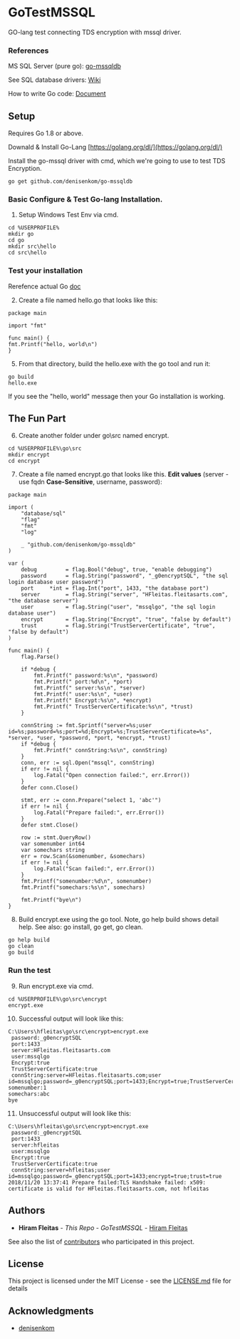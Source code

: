# GoTestMSSQL

GO-lang test connecting TDS encryption with mssql driver.

### References

MS SQL Server (pure go): [go-mssqldb](https://github.com/denisenkom/go-mssqldb)

See SQL database drivers: [Wiki](https://github.com/golang/go/wiki/SQLDrivers)

How to write Go code: [Document](https://golang.org/doc/code.html)

## Setup

Requires Go 1.8 or above.

Downald & Install Go-Lang [https://golang.org/dl/](https://golang.org/dl/)

Install the go-mssql driver with cmd, which we're going to use to test TDS Encryption.
```
go get github.com/denisenkom/go-mssqldb
```

### Basic Configure & Test Go-lang Installation. 
1. Setup Windows Test Env via cmd.
```
cd %USERPROFILE%
mkdir go
cd go
mkdir src\hello
cd src\hello
```
### Test your installation
Rerefence actual Go [doc](https://golang.org/doc/install#testing)

2. Create a file named hello.go that looks like this:
```
package main

import "fmt"

func main() {
fmt.Printf("hello, world\n")
}
```
5. From that directory, build the hello.exe with the go tool and run it:
```
go build
hello.exe
```
If you see the "hello, world" message then your Go installation is working.

## The Fun Part
6. Create another folder under go\src named encrypt.
```
cd %USERPROFILE%\go\src
mkdir encrypt
cd encrypt
```
7. Create a file named encrypt.go that looks like this. **Edit values** (server - use fqdn **Case-Sensitive**, username, password):
```
package main

import (
	"database/sql"
	"flag"
	"fmt"
	"log"

	_ "github.com/denisenkom/go-mssqldb"
)

var (
	debug         = flag.Bool("debug", true, "enable debugging")
	password      = flag.String("password", "_g0encryptSQL", "the sql login database user password")
	port     *int = flag.Int("port", 1433, "the database port")
	server        = flag.String("server", "HFleitas.fleitasarts.com", "the database server")
	user          = flag.String("user", "mssqlgo", "the sql login database user")
	encrypt       = flag.String("Encrypt", "true", "false by default")
	trust	      = flag.String("TrustServerCertificate", "true", "false by default")
)

func main() {
	flag.Parse()

	if *debug {
		fmt.Printf(" password:%s\n", *password)
		fmt.Printf(" port:%d\n", *port)
		fmt.Printf(" server:%s\n", *server)
		fmt.Printf(" user:%s\n", *user)
		fmt.Printf(" Encrypt:%s\n", *encrypt)
		fmt.Printf(" TrustServerCertificate:%s\n", *trust)
	}

	connString := fmt.Sprintf("server=%s;user id=%s;password=%s;port=%d;Encrypt=%s;TrustServerCertificate=%s", *server, *user, *password, *port, *encrypt, *trust)
	if *debug {
		fmt.Printf(" connString:%s\n", connString)
	}
	conn, err := sql.Open("mssql", connString)
	if err != nil {
		log.Fatal("Open connection failed:", err.Error())
	}
	defer conn.Close()

	stmt, err := conn.Prepare("select 1, 'abc'")
	if err != nil {
		log.Fatal("Prepare failed:", err.Error())
	}
	defer stmt.Close()

	row := stmt.QueryRow()
	var somenumber int64
	var somechars string
	err = row.Scan(&somenumber, &somechars)
	if err != nil {
		log.Fatal("Scan failed:", err.Error())
	}
	fmt.Printf("somenumber:%d\n", somenumber)
	fmt.Printf("somechars:%s\n", somechars)

	fmt.Printf("bye\n")
}
```
8. Build encrypt.exe using the go tool. Note, go help build shows detail help. See also: go install, go get, go clean.
```
go help build
go clean
go build
```

### Run the test 
9. Run encrypt.exe via cmd.
```
cd %USERPROFILE%\go\src\encrypt
encrypt.exe
```
10. Successful output will look like this:
```
C:\Users\hfleitas\go\src\encrypt>encrypt.exe
 password:_g0encryptSQL
 port:1433
 server:HFleitas.fleitasarts.com
 user:mssqlgo
 Encrypt:true
 TrustServerCertificate:true
 connString:server=HFleitas.fleitasarts.com;user id=mssqlgo;password=_g0encryptSQL;port=1433;Encrypt=true;TrustServerCertificate=true
somenumber:1
somechars:abc
bye
```
11. Unsuccessful output will look like this:
```
C:\Users\hfleitas\go\src\encrypt>encrypt.exe
 password:_g0encryptSQL
 port:1433
 server:hfleitas
 user:mssqlgo
 Encrypt:true
 TrustServerCertificate:true
 connString:server=hfleitas;user id=mssqlgo;password=_g0encryptSQL;port=1433;encrypt=true;trust=true
2018/11/20 13:37:41 Prepare failed:TLS Handshake failed: x509: certificate is valid for HFleitas.fleitasarts.com, not hfleitas
```

## Authors

* **Hiram Fleitas** - *This Repo - GoTestMSSQL* - [Hiram Fleitas](https://github.com/hfleitas)

See also the list of [contributors](https://github.com/hfleitas/GoTestMSSQL/contributors) who participated in this project.

## License

This project is licensed under the MIT License - see the [LICENSE.md](LICENSE.md) file for details

## Acknowledgments

* [denisenkom](https://github.com/denisenkom)

